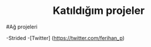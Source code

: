 <h1 align="center">Katıldığım projeler</h1>

#Ağ projeleri

-Strided
-[Twitter] (https://twitter.com/ferihan_p)
